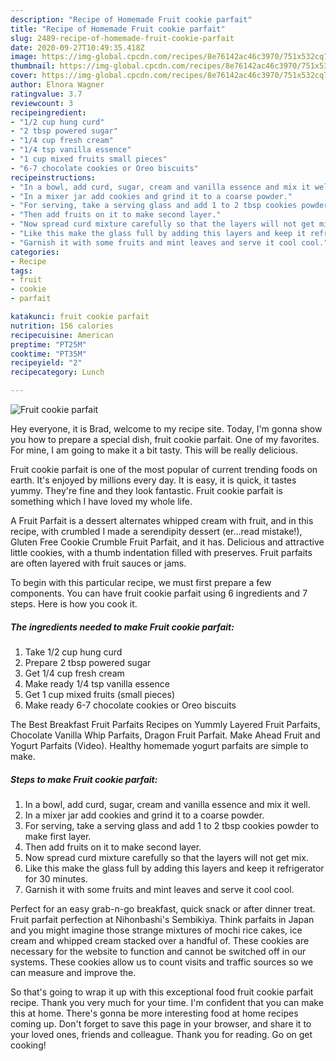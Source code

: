 ```yaml
---
description: "Recipe of Homemade Fruit cookie parfait"
title: "Recipe of Homemade Fruit cookie parfait"
slug: 2489-recipe-of-homemade-fruit-cookie-parfait
date: 2020-09-27T10:49:35.418Z
image: https://img-global.cpcdn.com/recipes/8e76142ac46c3970/751x532cq70/fruit-cookie-parfait-recipe-main-photo.jpg
thumbnail: https://img-global.cpcdn.com/recipes/8e76142ac46c3970/751x532cq70/fruit-cookie-parfait-recipe-main-photo.jpg
cover: https://img-global.cpcdn.com/recipes/8e76142ac46c3970/751x532cq70/fruit-cookie-parfait-recipe-main-photo.jpg
author: Elnora Wagner
ratingvalue: 3.7
reviewcount: 3
recipeingredient:
- "1/2 cup hung curd"
- "2 tbsp powered sugar"
- "1/4 cup fresh cream"
- "1/4 tsp vanilla essence"
- "1 cup mixed fruits small pieces"
- "6-7 chocolate cookies or Oreo biscuits"
recipeinstructions:
- "In a bowl, add curd, sugar, cream and vanilla essence and mix it well."
- "In a mixer jar add cookies and grind it to a coarse powder."
- "For serving, take a serving glass and add 1 to 2 tbsp cookies powder to make first layer."
- "Then add fruits on it to make second layer."
- "Now spread curd mixture carefully so that the layers will not get mix."
- "Like this make the glass full by adding this layers and keep it refrigerator for 30 minutes."
- "Garnish it with some fruits and mint leaves and serve it cool cool."
categories:
- Recipe
tags:
- fruit
- cookie
- parfait

katakunci: fruit cookie parfait 
nutrition: 156 calories
recipecuisine: American
preptime: "PT25M"
cooktime: "PT35M"
recipeyield: "2"
recipecategory: Lunch

---
```



![Fruit cookie parfait](https://img-global.cpcdn.com/recipes/8e76142ac46c3970/751x532cq70/fruit-cookie-parfait-recipe-main-photo.jpg)

Hey everyone, it is Brad, welcome to my recipe site. Today, I'm gonna show you how to prepare a special dish, fruit cookie parfait. One of my favorites. For mine, I am going to make it a bit tasty. This will be really delicious.

Fruit cookie parfait is one of the most popular of current trending foods on earth. It's enjoyed by millions every day. It is easy, it is quick, it tastes yummy. They're fine and they look fantastic. Fruit cookie parfait is something which I have loved my whole life.

A Fruit Parfait is a dessert alternates whipped cream with fruit, and in this recipe, with crumbled I made a serendipity dessert (er…read mistake!), Gluten Free Cookie Crumble Fruit Parfait, and it has. Delicious and attractive little cookies, with a thumb indentation filled with preserves. Fruit parfaits are often layered with fruit sauces or jams.


To begin with this particular recipe, we must first prepare a few components. You can have fruit cookie parfait using 6 ingredients and 7 steps. Here is how you cook it.

<!--inarticleads1-->

##### The ingredients needed to make Fruit cookie parfait:

1. Take 1/2 cup hung curd
1. Prepare 2 tbsp powered sugar
1. Get 1/4 cup fresh cream
1. Make ready 1/4 tsp vanilla essence
1. Get 1 cup mixed fruits (small pieces)
1. Make ready 6-7 chocolate cookies or Oreo biscuits


The Best Breakfast Fruit Parfaits Recipes on Yummly Layered Fruit Parfaits, Chocolate Vanilla Whip Parfaits, Dragon Fruit Parfait. Make Ahead Fruit and Yogurt Parfaits (Video). Healthy homemade yogurt parfaits are simple to make. 

<!--inarticleads2-->

##### Steps to make Fruit cookie parfait:

1. In a bowl, add curd, sugar, cream and vanilla essence and mix it well.
1. In a mixer jar add cookies and grind it to a coarse powder.
1. For serving, take a serving glass and add 1 to 2 tbsp cookies powder to make first layer.
1. Then add fruits on it to make second layer.
1. Now spread curd mixture carefully so that the layers will not get mix.
1. Like this make the glass full by adding this layers and keep it refrigerator for 30 minutes.
1. Garnish it with some fruits and mint leaves and serve it cool cool.


Perfect for an easy grab-n-go breakfast, quick snack or after dinner treat. Fruit parfait perfection at Nihonbashi&#39;s Sembikiya. Think parfaits in Japan and you might imagine those strange mixtures of mochi rice cakes, ice cream and whipped cream stacked over a handful of. These cookies are necessary for the website to function and cannot be switched off in our systems. These cookies allow us to count visits and traffic sources so we can measure and improve the. 

So that's going to wrap it up with this exceptional food fruit cookie parfait recipe. Thank you very much for your time. I'm confident that you can make this at home. There's gonna be more interesting food at home recipes coming up. Don't forget to save this page in your browser, and share it to your loved ones, friends and colleague. Thank you for reading. Go on get cooking!
